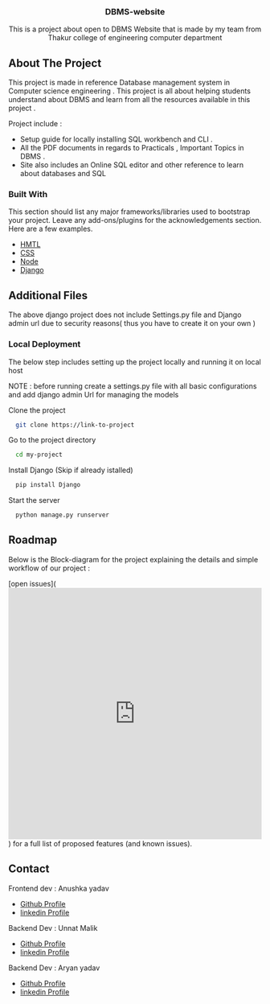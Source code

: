 
<br/>
<div align="center">

<h3 align="center">DBMS-website</h3>
<p align="center">
This is a project about open to DBMS Website that is made by my team from Thakur college of engineering computer department  

</p>
</div>

## About The Project

This project is made in reference Database management system in Computer science engineering . This project is all about helping students understand about DBMS and learn from all the resources available in this project . 

Project  include : 
- Setup guide for locally installing SQL workbench and CLI . 
- All the PDF documents in regards to Practicals ,  Important Topics in DBMS .
- Site also includes an Online SQL editor and other reference to learn about databases and SQL
### Built With

This section should list any major frameworks/libraries used to bootstrap your project. Leave any add-ons/plugins for the acknowledgements section. Here are a few examples.

- [HMTL ](https://developer.mozilla.org/en-US/docs/Web/HTML)
- [CSS](https://developer.mozilla.org/en-US/docs/Web/CSS)
- [Node](https://nodejs.org/en)
- [Django](https://docs.djangoproject.com/en/5.1/)

## Additional Files

The above django project does not include Settings.py file and Django admin url due to security reasons( thus you have to create it on your own )

### Local Deployment

The below step includes setting up the project locally and running it on local host

NOTE : before running create a settings.py file with all basic configurations and add django admin Url for managing the models 

Clone the project

```bash
  git clone https://link-to-project
```

Go to the project directory

```bash
  cd my-project
```

Install Django (Skip if already istalled)

```bash
  pip install Django
```

Start the server

```bash
  python manage.py runserver
```

## Roadmap

Below is the Block-diagram for the project explaining the details and simple workflow of our project : 

[open issues](<iframe src="https://roadmap.sh/r/embed?id=66d86a696e6d9395456b704e" width="100%" height="500px" frameBorder="0" ></iframe>) for a full list of proposed features (and known issues).

## Contact

 Frontend dev : Anushka yadav 
- <a href="https://github.com/GamerZone1006" target="_blank">  Github Profile</a> 
- <a href="https://linkedin.com/in/anushka-m-yadav" target="_blank">  linkedin Profile</a> 

Backend Dev : Unnat Malik 
- <a href="https://github.com/UnnatMalik" target="_blank"> Github Profile</a> 
- <a href="https://linkedin.com/in/unnat-malik-2b90bb2b4" target="_blank">  linkedin Profile</a> 

Backend Dev : Aryan yadav 
- <a href="https://github.com/aryanyadav-dev" target="_blank"> Github Profile</a> 
- <a href="https://linkedin.com/in/-aryanyadav" target="_blank">  linkedin Profile</a> 

